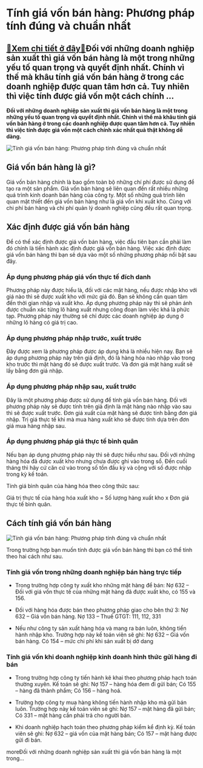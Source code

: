 Tính giá vốn bán hàng: Phương pháp tính đúng và chuẩn nhất
==========================================================

[:gift:Xem chi tiết ở đây:gift:](https://hddtvn.com/tinh-gia-von-ban-hang-phuong-phap-tinh-dung-va-chuan-nhat/)Đối với những doanh nghiệp sản xuất thì giá vốn bán hàng là một trong những yếu tố quan trọng và quyết định nhất. Chính vì thế mà khâu tính giá vốn bán hàng ở trong các doanh nghiệp được quan tâm hơn cả. Tuy nhiên thì việc tính được giá vốn một cách chính …
-----------------------------------------------------------------------------------------------------------------------------------------------------------------------------------------------------------------------------------------------------------------

**Đối với những doanh nghiệp sản xuất thì giá vốn bán hàng là một trong những yếu tố quan trọng và quyết định nhất. Chính vì thế mà khâu tính giá vốn bán hàng ở trong các doanh nghiệp được quan tâm hơn cả. Tuy nhiên thì việc tính được giá vốn một cách chính xác nhất quả thật không dễ dàng.**


![Tính giá vốn bán hàng: Phương pháp tính đúng và chuẩn nhất](https://hddtvn.com/wp-content/uploads/2021/01/gia-von.jpg)


Giá vốn bán hàng là gì?
-----------------------


Giá vốn bán hàng chính là bao gồm toàn bộ những chí phí được sử dụng để tạo ra một sản phẩm. Giá vốn bán hàng sẽ liên quan đến rất nhiều những quá trình kinh doanh bán hàng của công ty. Một số những quá trình liên quan mật thiết đến giá vốn bán hàng như là giá vốn khi xuất kho. Cùng với chi phí bán hàng và chi phí quản lý doanh nghiệp cũng đều rất quan trọng.


Xác định được giá vốn bán hàng
------------------------------


Để có thể xác định được giá vốn bán hàng, việc đầu tiên bạn cần phải làm đó chính là tiến hành xác định được giá vốn bán hàng. Việc xác định được giá vốn bán hàng thì bạn sẽ dựa vào một số những phương pháp nổi bật sau đây.


### Áp dụng phương pháp giá vốn thực tế đích danh


Phương pháp này được hiểu là, đối với các mặt hàng, nếu được nhập kho với giá nào thì sẽ được xuất kho với mức giá đó. Bạn sẽ không cần quan tâm đến thời gian nhập và xuất kho. Áp dụng phương pháp này thì sẽ phản ánh được chuẩn xác từng lô hàng xuất nhưng công đoạn làm việc khá là phức tạp. Phương pháp này thường sẽ chỉ được các doanh nghiệp áp dụng ở những lô hàng có giá trị cao.


### Áp dụng phương pháp nhập trước, xuất trước


Đây được xem là phương pháp được áp dụng khá là nhiều hiện nay. Bạn sẽ áp dụng phương pháp này trên giả định, đó là hàng hóa nào nhập vào trong kho trước thì mặt hàng đó sẽ được xuất trước. Và đơn giá mặt hàng xuất sẽ lấy bằng đơn giá nhập.


### Áp dụng phương pháp nhập sau, xuất trước


Đây là một phương pháp được sử dụng để tính giá vốn bán hàng. Đối với phương pháp này sẽ được tính trên giả định là mặt hàng nào nhập vào sau thì sẽ được xuất trước. Đơn giá xuất của mặt hàng sẽ được tính bằng đơn giá nhập. Trị giá thực tế khi mà mua hàng xuất kho sẽ được tính dựa trên đơn giá mua hàng nhập sau.


### Áp dụng phương pháp giá thực tế bình quân


Nếu bạn áp dụng phương pháp này thì sẽ được hiểu như sau. Đối với những hàng hóa đã được xuất kho nhưng chưa được ghi vào trong sổ. Đến cuối tháng thì hãy cứ căn cứ vào trong số tồn đầu kỳ và cộng với số được nhập trong kỳ kế toán.


Tính giá bình quân của hàng hóa theo công thức sau:


Giá trị thực tế của hàng hóa xuất kho = Số lượng hàng xuất kho x Đơn giá thực tế bình quân.


Cách tính giá vốn bán hàng
--------------------------


![Tính giá vốn bán hàng: Phương pháp tính đúng và chuẩn nhất](https://hddtvn.com/wp-content/uploads/2021/01/cach-tinh-gia-von-hang-ban-2.jpg)


Trong trường hợp bạn muốn tính được giá vốn bán hàng thì bạn có thể tính theo hai cách như sau.


### Tính giá vốn trong những doanh nghiệp bán hàng trực tiếp




* Trong trường hợp công ty xuất kho những mặt hàng để bán: Nợ 632 – Đối với giá vốn thực tế của những mặt hàng đã được xuất kho, có 155 và 156.

* Đối với hàng hóa được bán theo phương pháp giao cho bên thứ 3: Nợ 632 – Giá vốn bán hàng. Nợ 133 – Thuế GTGT: 111, 112, 331

* Nếu như công ty sản xuất hàng hóa và mang ra bán luôn, không tiến hành nhập kho. Trường hợp này kế toán viên sẽ ghi: Nợ 632 – Giá vốn bán hàng. Có 154 – mức chi phí khi sản xuất bị dở dang



### Tính giá vốn khi doanh nghiệp kinh doanh hình thức gửi hàng đi bán




* Trong trường hợp công ty tiến hành kê khai theo phương pháp hạch toán thường xuyên. Kế toán sẽ ghi: Nợ 157 – hàng hóa đem đi gửi bán; Có 155 – hàng đã thành phẩm; Có 156 – hàng hoá.

* Trường hợp công ty mua hàng không tiến hành nhập kho mà gửi bán luôn. Trường hợp này kế toán viên sẽ ghi: Nợ 157 – mặt hàng đã gửi bán; Có 331 – mặt hàng cần phải trả cho người bán.

* Khi doanh nghiệp hạch toán theo phương pháp kiểm kể định kỳ. Kế toán viên sẽ ghi: Nợ 632 – giá vốn của mặt hàng bán; Có 157 – mặt hàng được gửi đi bán.




moreĐối với những doanh nghiệp sản xuất thì giá vốn bán hàng là một trong…



